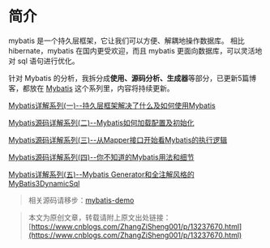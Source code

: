 # 简介

mybatis 是一个持久层框架，它让我们可以方便、解耦地操作数据库。 相比 hibernate，mybatis 在国内更受欢迎，而且 mybatis 更面向数据库，可以灵活地对 sql 语句进行优化。

针对 Mybatis 的分析，我拆分成**使用、源码分析、生成器**等部分，已更新5篇博客，都放在 [Mybatis](https://www.cnblogs.com/ZhangZiSheng001/category/1685176.html) 这个系列里，内容将持续更新。

[Mybatis详解系列(一)--持久层框架解决了什么及如何使用Mybatis](https://www.cnblogs.com/ZhangZiSheng001/p/12603885.html)

 [Mybatis源码详解系列(二)--Mybatis如何加载配置及初始化](https://www.cnblogs.com/ZhangZiSheng001/p/12704076.html) 

 [Mybatis源码详解系列(三)--从Mapper接口开始看Mybatis的执行逻辑](https://www.cnblogs.com/ZhangZiSheng001/p/12761376.html) 

 [Mybatis源码详解系列(四)--你不知道的Mybatis用法和细节](https://www.cnblogs.com/ZhangZiSheng001/p/12773971.html) 

 [Mybatis详解系列(五)--Mybatis Generator和全注解风格的MyBatis3DynamicSql](https://www.cnblogs.com/ZhangZiSheng001/p/12820344.html) 



> 相关源码请移步：[mybatis-demo](https://github.com/ZhangZiSheng001/mybatis-projects)

> 本文为原创文章，转载请附上原文出处链接：[https://www.cnblogs.com/ZhangZiSheng001/p/13237670.html](https://www.cnblogs.com/ZhangZiSheng001/p/13237670.html)